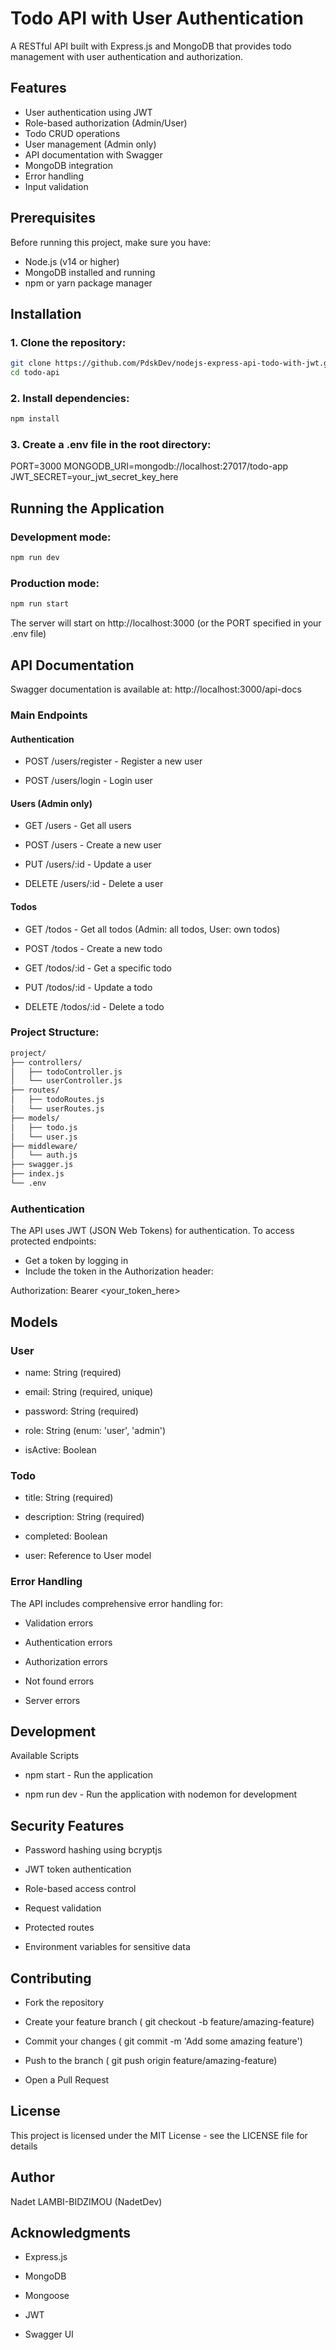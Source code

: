 # Todo API with User Authentication

A RESTful API built with Express.js and MongoDB that provides todo management with user authentication and authorization.

## Features

- User authentication using JWT
- Role-based authorization (Admin/User)
- Todo CRUD operations
- User management (Admin only)
- API documentation with Swagger
- MongoDB integration
- Error handling
- Input validation

## Prerequisites

Before running this project, make sure you have:

- Node.js (v14 or higher)
- MongoDB installed and running
- npm or yarn package manager

## Installation

### 1. Clone the repository:
```bash
git clone https://github.com/PdskDev/nodejs-express-api-todo-with-jwt.git
cd todo-api
``` 

### 2. Install dependencies:
```bash
npm install
``` 

### 3. Create a .env file in the root directory:

PORT=3000
MONGODB_URI=mongodb://localhost:27017/todo-app
JWT_SECRET=your_jwt_secret_key_here

## Running the Application

###  Development mode:
```bash
npm run dev
``` 

### Production mode:
```bash
npm run start
``` 

The server will start on http://localhost:3000 (or the PORT specified in your .env file)

## API Documentation
Swagger documentation is available at: http://localhost:3000/api-docs

### Main Endpoints
#### Authentication
- POST /users/register - Register a new user

- POST /users/login - Login user

#### Users (Admin only)
- GET /users - Get all users

- POST /users - Create a new user

- PUT /users/:id - Update a user

- DELETE /users/:id - Delete a user

#### Todos
- GET /todos - Get all todos (Admin: all todos, User: own todos)

- POST /todos - Create a new todo

- GET /todos/:id - Get a specific todo

- PUT /todos/:id - Update a todo

- DELETE /todos/:id - Delete a todo

### Project Structure:

```bash
project/
├── controllers/
│   ├── todoController.js
│   └── userController.js
├── routes/
│   ├── todoRoutes.js
│   └── userRoutes.js
├── models/
│   ├── todo.js
│   └── user.js
├── middleware/
│   └── auth.js
├── swagger.js
├── index.js
└── .env
```

### Authentication
The API uses JWT (JSON Web Tokens) for authentication. To access protected endpoints:

- Get a token by logging in
- Include the token in the Authorization header:

Authorization: Bearer <your_token_here>

## Models
### User
- name: String (required)

- email: String (required, unique)

- password: String (required)

- role: String (enum: 'user', 'admin')

- isActive: Boolean

### Todo
- title: String (required)

- description: String (required)

- completed: Boolean

- user: Reference to User model

### Error Handling
The API includes comprehensive error handling for:

- Validation errors

- Authentication errors

- Authorization errors

- Not found errors

- Server errors

## Development
Available Scripts
- npm start - Run the application

- npm run dev - Run the application with nodemon for development

## Security Features
- Password hashing using bcryptjs

- JWT token authentication

- Role-based access control

- Request validation

- Protected routes

- Environment variables for sensitive data

## Contributing
- Fork the repository

- Create your feature branch ( git checkout -b feature/amazing-feature)

- Commit your changes ( git commit -m 'Add some amazing feature')

- Push to the branch ( git push origin feature/amazing-feature)

- Open a Pull Request

## License
This project is licensed under the MIT License - see the LICENSE file for details

## Author
Nadet LAMBI-BIDZIMOU (NadetDev)

## Acknowledgments
- Express.js

- MongoDB

- Mongoose

- JWT

- Swagger UI